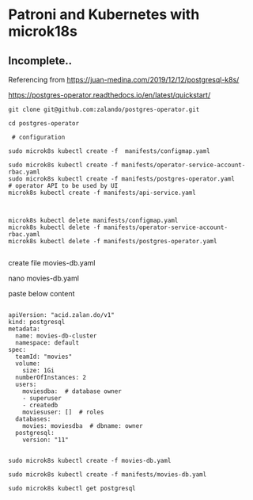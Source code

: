 # Patroni and Kubernetes with microk18s
## Incomplete..

Referencing from https://juan-medina.com/2019/12/12/postgresql-k8s/

https://postgres-operator.readthedocs.io/en/latest/quickstart/


```
git clone git@github.com:zalando/postgres-operator.git

cd postgres-operator

 # configuration
 
sudo microk8s kubectl create -f  manifests/configmap.yaml

sudo microk8s kubectl create -f manifests/operator-service-account-rbac.yaml
sudo microk8s kubectl create -f manifests/postgres-operator.yaml 
# operator API to be used by UI
microk8s kubectl create -f manifests/api-service.yaml

 

microk8s kubectl delete manifests/configmap.yaml
microk8s kubectl delete -f manifests/operator-service-account-rbac.yaml
microk8s kubectl delete -f manifests/postgres-operator.yaml
 
```


create file movies-db.yaml

nano movies-db.yaml

paste below content

```

apiVersion: "acid.zalan.do/v1"
kind: postgresql
metadata:
  name: movies-db-cluster
  namespace: default
spec:
  teamId: "movies"
  volume:
    size: 1Gi
  numberOfInstances: 2
  users:
    moviesdba:  # database owner
    - superuser
    - createdb
    moviesuser: []  # roles
  databases:
    movies: moviesdba  # dbname: owner
  postgresql:
    version: "11"
    
```    

```
sudo microk8s kubectl create -f movies-db.yaml 

sudo microk8s kubectl create -f manifests/movies-db.yaml 

sudo microk8s kubectl get postgresql

```
